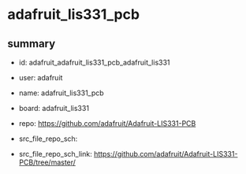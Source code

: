 # adafruit_lis331_pcb
 
## summary 
* id: adafruit_adafruit_lis331_pcb_adafruit_lis331
* user: adafruit
* name: adafruit_lis331_pcb
* board: adafruit_lis331
* repo: https://github.com/adafruit/Adafruit-LIS331-PCB



* src_file_repo_sch: 
* src_file_repo_sch_link: https://github.com/adafruit/Adafruit-LIS331-PCB/tree/master/






